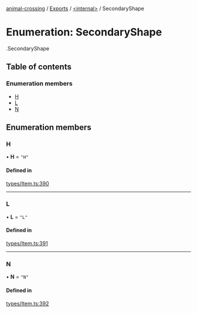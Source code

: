 [animal-crossing](../README.md) / [Exports](../modules.md) / [<internal\>](../modules/internal_.md) / SecondaryShape

# Enumeration: SecondaryShape

[<internal>](../modules/internal_.md).SecondaryShape

## Table of contents

### Enumeration members

- [H](internal_.SecondaryShape.md#h)
- [L](internal_.SecondaryShape.md#l)
- [N](internal_.SecondaryShape.md#n)

## Enumeration members

### H

• **H** = `"H"`

#### Defined in

[types/Item.ts:390](https://github.com/Norviah/animal-crossing/blob/d6e407b/module/types/Item.ts#L390)

___

### L

• **L** = `"L"`

#### Defined in

[types/Item.ts:391](https://github.com/Norviah/animal-crossing/blob/d6e407b/module/types/Item.ts#L391)

___

### N

• **N** = `"N"`

#### Defined in

[types/Item.ts:392](https://github.com/Norviah/animal-crossing/blob/d6e407b/module/types/Item.ts#L392)
